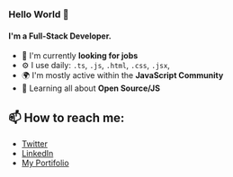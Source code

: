 ### Hello World 👋

#### I'm a Full-Stack Developer.

- 🏢 I'm currently **looking for jobs**
- ⚙️ I use daily: `.ts`, `.js`, `.html`, `.css`, `.jsx`,
- 🌍 I'm mostly active within the **JavaScript Community**
- 🌱 Learning all about **Open Source/JS**

## 📫 How to reach me: 

- <a href="https://twitter.com/tukeer01" target="blank" >Twitter</a>
- <a href="https://www.linkedin.com/in/cristian-silva-dev/" target="blank" >LinkedIn</a>
- <a href="http://cristuker.github.io/" target="blank" >My Portifolio</a>
